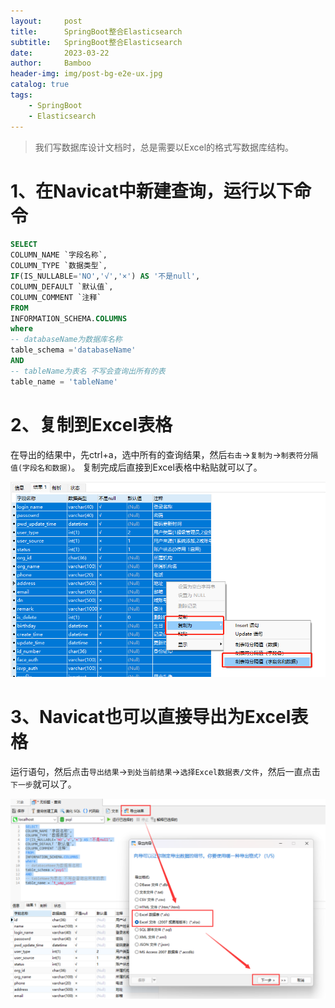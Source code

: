 ```yaml
---
layout:     post
title:      SpringBoot整合Elasticsearch
subtitle:   SpringBoot整合Elasticsearch
date:       2023-03-22
author:     Bamboo
header-img: img/post-bg-e2e-ux.jpg
catalog: true
tags:
    - SpringBoot
    - Elasticsearch
---
```


>我们写数据库设计文档时，总是需要以Excel的格式写数据库结构。

# 1、在Navicat中新建查询，运行以下命令
```sql
SELECT
COLUMN_NAME `字段名称`,
COLUMN_TYPE `数据类型`,
IF(IS_NULLABLE='NO','√','×') AS '不是null',
COLUMN_DEFAULT `默认值`,
COLUMN_COMMENT `注释`
FROM
INFORMATION_SCHEMA.COLUMNS
where
-- databaseName为数据库名称
table_schema ='databaseName'
AND
-- tableName为表名 不写会查询出所有的表
table_name = 'tableName'
```

# 2、复制到Excel表格

在导出的结果中，先ctrl+a，选中所有的查询结果，然后`右击`->​​`复制为`​​​->`​​制表符分隔值(字段名和数据)`​​。
复制完成后直接到Excel表格中粘贴就可以了。

![](/img-post/2023-03-24-a-001.png)


# 3、Navicat也可以直接导出为Excel表格
    
运行语句，然后点击`导出结果`->`到处当前结果`->`选择Excel数据表/文件`，然后一直点击`下一步`就可以了。

![](/img-post/2023-03-24-a-002.png)